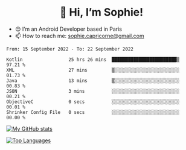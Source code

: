 <h1 align="center"> 👋 Hi, I’m Sophie! </h1>  

- 😊 I’m an Android Developer based in Paris
- 📫 How to reach me: sophie.capricorne@gmail.com


<!--START_SECTION:waka-->

```text
From: 15 September 2022 - To: 22 September 2022

Kotlin                 25 hrs 26 mins  ████████████████████████▒   97.21 %
XML                    27 mins         ▒░░░░░░░░░░░░░░░░░░░░░░░░   01.73 %
Java                   13 mins         ▒░░░░░░░░░░░░░░░░░░░░░░░░   00.83 %
JSON                   3 mins          ░░░░░░░░░░░░░░░░░░░░░░░░░   00.21 %
ObjectiveC             0 secs          ░░░░░░░░░░░░░░░░░░░░░░░░░   00.01 %
Shrinker Config File   0 secs          ░░░░░░░░░░░░░░░░░░░░░░░░░   00.00 %
```

<!--END_SECTION:waka-->

[![My GitHub stats](https://github-readme-stats.vercel.app/api?username=sophicapri&show_icons=true&theme=buefy)](https://github.com/anuraghazra/github-readme-stats)

[![Top Languages](https://github-readme-stats.vercel.app/api/top-langs/?username=sophicapri&langs_count=2&layout=compact)](https://github.com/anuraghazra/github-readme-stats)
